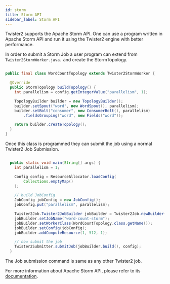 ```yaml
---
id: storm
title: Storm API
sidebar_label: Storm API
---
```


Twister2 supports the Apache Storm API. One can use a program written in Apache Storm API and run it 
using the Twister2 engine with better performance.

In order to submit a Storm Job a user program can extend from ``Twister2StormWorker.java.`` and create
the StormTopology.

```java

public final class WordCountTopology extends Twister2StormWorker {

  @Override
  public StormTopology buildTopology() {
    int parallelism = config.getIntegerValue("parallelism", 1);

    TopologyBuilder builder = new TopologyBuilder();
    builder.setSpout("word", new WordSpout(), parallelism);
    builder.setBolt("consumer", new ConsumerBolt(), parallelism)
        .fieldsGrouping("word", new Fields("word"));

    return builder.createTopology();
  }
}
```

Once this class is programmed they can submit the job using a normal Twister2 Job Submission.

```java

  public static void main(String[] args) {
    int parallelism = 1;

    Config config = ResourceAllocator.loadConfig(
        Collections.emptyMap()
    );

    // build JobConfig
    JobConfig jobConfig = new JobConfig();
    jobConfig.put("parallelism", parallelism);

    Twister2Job.Twister2JobBuilder jobBuilder = Twister2Job.newBuilder();
    jobBuilder.setJobName("word-count-storm");
    jobBuilder.setWorkerClass(WordCountTopology.class.getName());
    jobBuilder.setConfig(jobConfig);
    jobBuilder.addComputeResource(1, 512, 1);

    // now submit the job
    Twister2Submitter.submitJob(jobBuilder.build(), config);
  }
```  

The Job submission command is same as any other Twister2 job.

For more information about Apache Storm API, please refer to its [documentation](http://storm.apache.org/releases/1.2.2/index.html).

